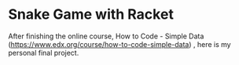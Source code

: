 # Snake Game with Racket

After finishing the online course, How to Code - Simple Data (https://www.edx.org/course/how-to-code-simple-data) , here is my personal final project.
